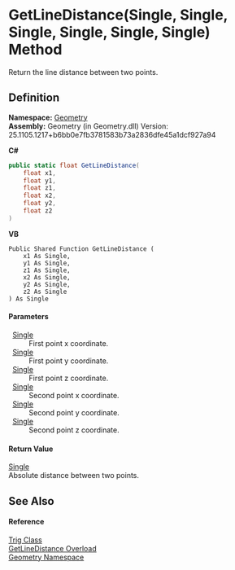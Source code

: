# GetLineDistance(Single, Single, Single, Single, Single, Single) Method


Return the line distance between two points.



## Definition
**Namespace:** <a href="eb409b48-e279-bdb4-daf3-3196b72d55a2.md">Geometry</a>  
**Assembly:** Geometry (in Geometry.dll) Version: 25.1105.1217+b6bb0e7fb3781583b73a2836dfe45a1dcf927a94

**C#**
``` C#
public static float GetLineDistance(
	float x1,
	float y1,
	float z1,
	float x2,
	float y2,
	float z2
)
```
**VB**
``` VB
Public Shared Function GetLineDistance ( 
	x1 As Single,
	y1 As Single,
	z1 As Single,
	x2 As Single,
	y2 As Single,
	z2 As Single
) As Single
```



#### Parameters
<dl><dt>  <a href="https://learn.microsoft.com/dotnet/api/system.single" target="_blank" rel="noopener noreferrer">Single</a></dt><dd>First point x coordinate.</dd><dt>  <a href="https://learn.microsoft.com/dotnet/api/system.single" target="_blank" rel="noopener noreferrer">Single</a></dt><dd>First point y coordinate.</dd><dt>  <a href="https://learn.microsoft.com/dotnet/api/system.single" target="_blank" rel="noopener noreferrer">Single</a></dt><dd>First point z coordinate.</dd><dt>  <a href="https://learn.microsoft.com/dotnet/api/system.single" target="_blank" rel="noopener noreferrer">Single</a></dt><dd>Second point x coordinate.</dd><dt>  <a href="https://learn.microsoft.com/dotnet/api/system.single" target="_blank" rel="noopener noreferrer">Single</a></dt><dd>Second point y coordinate.</dd><dt>  <a href="https://learn.microsoft.com/dotnet/api/system.single" target="_blank" rel="noopener noreferrer">Single</a></dt><dd>Second point z coordinate.</dd></dl>

#### Return Value
<a href="https://learn.microsoft.com/dotnet/api/system.single" target="_blank" rel="noopener noreferrer">Single</a>  
Absolute distance between two points.

## See Also


#### Reference
<a href="71fcc577-416c-fb39-4db6-887defd7b424.md">Trig Class</a>  
<a href="5f28b368-5a49-690d-09d8-362d8c2e3247.md">GetLineDistance Overload</a>  
<a href="eb409b48-e279-bdb4-daf3-3196b72d55a2.md">Geometry Namespace</a>  
